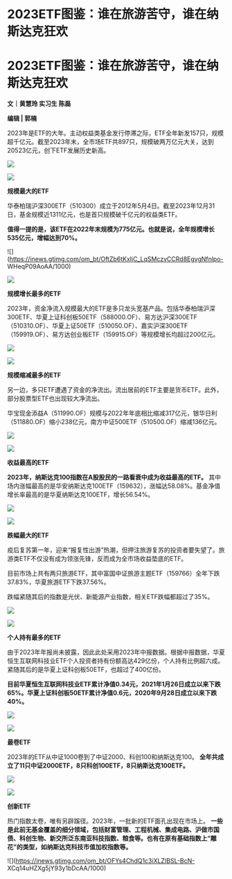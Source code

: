 # 2023ETF图鉴：谁在旅游苦守，谁在纳斯达克狂欢

# 2023ETF图鉴：谁在旅游苦守，谁在纳斯达克狂欢

**文｜黄慧玲 实习生 陈磊**

**编辑 | 郭楠**

2023年是ETF的大年。主动权益类基金发行停滞之际，ETF全年新发157只，规模超千亿元。截至2023年末，全市场ETF共897只，规模破两万亿元大关，达到20523亿元，创下ETF发展历史新高。

![](https://inews.gtimg.com/om_bt/OiY2_a1FQ1Mw2xIxHQQNsal_dNBJqjeZRPj01ec3_6GjEAA/1000)

![](https://inews.gtimg.com/om_bt/O6UuBvuj7OZpTqdUsr68DeKfKX56ja5km9DHZSMz22FHUAA/1000)

**规模最大的ETF**

华泰柏瑞沪深300ETF（510300）成立于2012年5月4日。截至2023年12月31日，基金规模近1311亿元，也是首只规模破千亿元的权益类ETF。

**值得一提的是，该ETF在2022年末规模为775亿元。也就是说，全年规模增长535亿元，增幅达到70%。**

![](https://inews.gtimg.com/om_bt/OftZb6tKxIjC_LqSMczvCCRd8EgvgNfnlpo-
WHeqP09AoAA/1000)

![](https://inews.gtimg.com/om_bt/O6UuBvuj7OZpTqdUsr68DeKfKX56ja5km9DHZSMz22FHUAA/1000)

**规模增长最多的ETF**

2023年，资金净流入规模最大的ETF是多只龙头宽基产品。包括华泰柏瑞沪深300ETF、华夏上证科创板50ETF（588000.OF）、易方达沪深300ETF（510310.OF）、华夏上证50ETF（510050.OF）、嘉实沪深300ETF（159919.OF）、易方达创业板ETF（159915.OF）等规模增长均超过200亿元。

![](https://inews.gtimg.com/om_bt/ObpHpDC1Jx-0ez2rsuQx48u-bqtY74S091svhvLV2d8vcAA/1000)

![](https://inews.gtimg.com/om_bt/O6UuBvuj7OZpTqdUsr68DeKfKX56ja5km9DHZSMz22FHUAA/1000)

**规模缩减最多的ETF**

另一边，多只ETF遭遇了资金的净流出。流出居前的ETF主要是货币ETF。此外，部分股票型ETF也出现较大净流出。

华宝现金添益A（511990.OF）规模与2022年年底相比缩减317亿元，银华日利（511880.OF）缩小238亿元，南方中证500ETF（510500.OF）缩减136亿元。

![](https://inews.gtimg.com/om_bt/O34UySDNGFc9yPfVLttyJ5WnypJnKAFVAYPqxhz9FwrPIAA/1000)

![](https://inews.gtimg.com/om_bt/O6UuBvuj7OZpTqdUsr68DeKfKX56ja5km9DHZSMz22FHUAA/1000)

**收益最高的ETF**

**2023年，纳斯达克100指数在A股股民的一路看衰中成为收益最高的ETF。**
其中场内涨幅最高的是华安纳斯达克100ETF（159632），涨幅达58.08%。基金净值增长率最高的是华夏纳斯达克100ETF，增长56.54%。

![](https://inews.gtimg.com/om_bt/Ooq03iKG172yC9TqFeiFrK8uFLEspbalxXOp3hXUU6d0cAA/1000)

![](https://inews.gtimg.com/om_bt/O6UuBvuj7OZpTqdUsr68DeKfKX56ja5km9DHZSMz22FHUAA/1000)

**跌幅最大的ETF**

疫后复苏第一年，迎来“报复性出游”热潮，但押注旅游复苏的投资者要失望了。旅游类ETF不仅没有成为领涨先锋，反而成为全市场收益垫底的ETF。

目前市场上共有两只旅游ETF，其中富国中证旅游主题ETF（159766）全年下跌37.83%，华夏旅游ETF下跌37.56%。

跌幅紧随其后的指数是光伏、新能源产业指数，相关ETF跌幅都超过了35%。

![](https://inews.gtimg.com/om_bt/OSsv7MmrUL1jqLVlVSVFCdgJeZ0fHVFfE2rfsCN2PAZrYAA/1000)

![](https://inews.gtimg.com/om_bt/O6UuBvuj7OZpTqdUsr68DeKfKX56ja5km9DHZSMz22FHUAA/1000)

**个人持有最多的ETF**

由于2023年年报尚未披露，因此此处采用2023年中报数据。根据中报数据，华夏恒生互联网科技业ETF个人投资者持有份额高达429亿份，个人持有比例超六成。紧随其后的是华夏上证科创板50ETF，也超过了400亿份。

**目前华夏恒生互联网科技业ETF累计净值0.34元，2021年1月26日成立以来下跌65%。华夏上证科创板50ETF累计净值0.6元，2020年9月28日成立以来下跌40%。**

![](https://inews.gtimg.com/om_bt/OHxqLGVKBvkbTTGwlFFgDZIWpvIcrPXbbivgkTk_bRuHoAA/1000)

![](https://inews.gtimg.com/om_bt/O6UuBvuj7OZpTqdUsr68DeKfKX56ja5km9DHZSMz22FHUAA/1000)

**最卷ETF**

2023年的ETF从中证1000卷到了中证2000、科创100和纳斯达克100。
**全年共成立了11只中证2000ETF，8只科创100ETF，8只纳斯达克100ETF。**

![](https://inews.gtimg.com/om_bt/O4KPNYAbHhaK67R-dl35o0cJbmRga6gJ1bIJ77sA7cAPwAA/1000)

![](https://inews.gtimg.com/om_bt/O6UuBvuj7OZpTqdUsr68DeKfKX56ja5km9DHZSMz22FHUAA/1000)

**创新ETF**

热门指数太卷，唯有另辟蹊径。2023年，一批新的ETF面孔出现在市场上。
**一些是此前无基金覆盖的细分领域，包括财富管理、工程机械、集成电路、沪做市国债、科创生物、新交所泛东南亚科技指数、粮食等。也有在原有基础指数上“雕花”的类型，如纳斯达克科技市值加权指数等。**

![](https://inews.gtimg.com/om_bt/OFYs4ChdQ1c3iXLZIBSL-BcN-
XCq14uHZXg5jY93y1bDcAA/1000)

